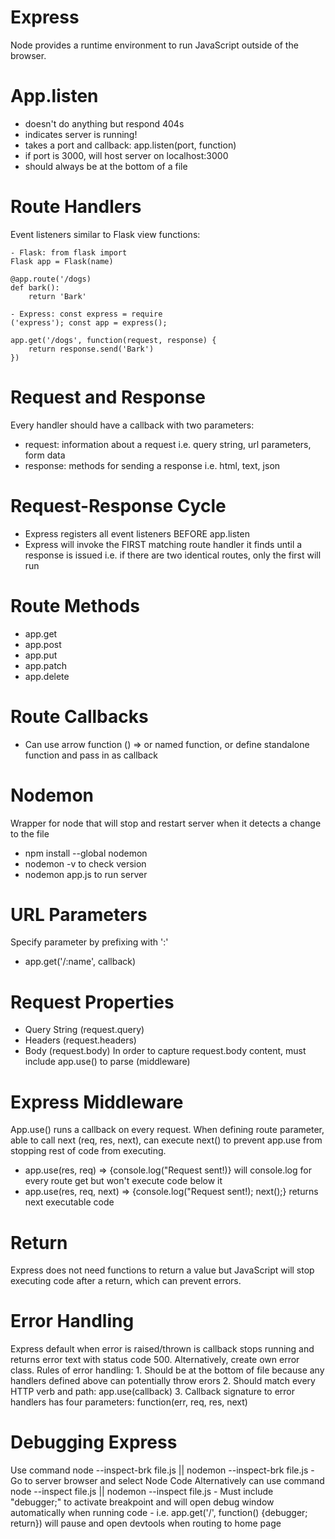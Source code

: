 # Express
Node provides a runtime environment to run JavaScript outside of the browser.

# App.listen
- doesn't do anything but respond 404s
- indicates server is running!
- takes a port and callback: app.listen(port, function)
- if port is 3000, will host server on localhost:3000
- should always be at the bottom of a file

# Route Handlers
Event listeners similar to Flask view functions:

    - Flask: from flask import 
    Flask app = Flask(name)

    @app.route('/dogs) 
    def bark(): 
        return 'Bark'

    - Express: const express = require
    ('express'); const app = express();

    app.get('/dogs', function(request, response) { 
        return response.send('Bark') 
    })

# Request and Response
Every handler should have a callback with two parameters:
- request: information about a request i.e. query string, url parameters, form data
- response: methods for sending a response i.e. html, text, json

# Request-Response Cycle
- Express registers all event listeners BEFORE app.listen
- Express will invoke the FIRST matching route handler it finds until a response is issued i.e. if there are two identical routes, only the first will run

# Route Methods
- app.get
- app.post
- app.put
- app.patch
- app.delete

# Route Callbacks
- Can use arrow function () => or named function, or define standalone function and pass in as callback

# Nodemon
Wrapper for node that will stop and restart server when it detects a change to the file
- npm install --global nodemon
- nodemon -v to check version
- nodemon app.js to run server

# URL Parameters
Specify parameter by prefixing with ':'
- app.get('/:name', callback)

# Request Properties
- Query String (request.query)
- Headers (request.headers)
- Body (request.body)
    In order to capture request.body content, must include app.use() to parse (middleware)

# Express Middleware
App.use() runs a callback on every request.
When defining route parameter, able to call next (req, res, next), can execute next() to prevent app.use from stopping rest of code from executing.
- app.use(res, req) => {console.log("Request sent!)} will console.log for every route get but won't execute code below it
- app.use(res, req, next) => {console.log("Request sent!); next();} returns next executable code

# Return
Express does not need functions to return a value but JavaScript will stop executing code after a return, which can prevent errors.

# Error Handling
Express default when error is raised/thrown is callback stops running and returns error text with status code 500.  Alternatively, create own error class.
Rules of error handling:
    1. Should be at the bottom of file because any handlers defined above can potentially throw erors
    2. Should match every HTTP verb and path: app.use(callback)
    3. Callback signature to error handlers has four parameters: function(err, req, res, next)

# Debugging Express
Use command node --inspect-brk file.js || nodemon --inspect-brk file.js
    - Go to server browser and select Node Code
Alternatively can use command  node --inspect file.js || nodemon --inspect file.js
    - Must include "debugger;" to activate breakpoint and will open debug window automatically when running code 
    - i.e. app.get('/', function() {debugger; return}) will  pause and open devtools when routing to home page